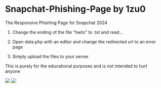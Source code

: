 # Snapchat-Phishing-Page by 1zu0
The Responsive Phishing Page for Snapchat 2024

1. Change the ending of the file "hwto" to .txt and read...

2. Open data.php with an editor and change the redirected url to an error page

3. Simply upload the files to your server

This is purely for the educational purposes and is not intended to hurt anyone

<img src="https://i.imgur.com/MTT09RJ.png">

<img src="https://i.imgur.com/Xk97qXy.png">
